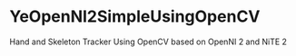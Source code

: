 YeOpenNI2SimpleUsingOpenCV
==========================

Hand and Skeleton Tracker Using OpenCV based on OpenNI 2 and NiTE 2